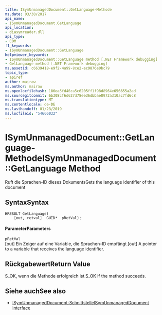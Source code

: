 ```yaml
---
title: ISymUnmanagedDocument::GetLanguage-Methode
ms.date: 03/30/2017
api_name:
- ISymUnmanagedDocument.GetLanguage
api_location:
- diasymreader.dll
api_type:
- COM
f1_keywords:
- ISymUnmanagedDocument::GetLanguage
helpviewer_keywords:
- ISymUnmanagedDocument::GetLanguage method [.NET Framework debugging]
- GetLanguage method [.NET Framework debugging]
ms.assetid: c6639418-e9f2-4a99-8ce2-ec9876e0bc79
topic_type:
- apiref
author: mairaw
ms.author: mairaw
ms.openlocfilehash: 186ea5fd46ca5c6205ff1f98d8964e656655a2ad
ms.sourcegitcommit: 6b308cf6d627d78ee36dbbae8972a310ac7fd6c8
ms.translationtype: MT
ms.contentlocale: de-DE
ms.lasthandoff: 01/23/2019
ms.locfileid: "54666032"
---
```

# <a name="isymunmanageddocumentgetlanguage-method"></a><span data-ttu-id="2e6cc-102">ISymUnmanagedDocument::GetLanguage-Methode</span><span class="sxs-lookup"><span data-stu-id="2e6cc-102">ISymUnmanagedDocument::GetLanguage Method</span></span>
<span data-ttu-id="2e6cc-103">Ruft die Sprachen-ID dieses Dokuments</span><span class="sxs-lookup"><span data-stu-id="2e6cc-103">Gets the language identifier of this document</span></span>  
  
## <a name="syntax"></a><span data-ttu-id="2e6cc-104">Syntax</span><span class="sxs-lookup"><span data-stu-id="2e6cc-104">Syntax</span></span>  
  
```  
HRESULT GetLanguage(  
    [out, retval]  GUID*  pRetVal);  
```  
  
#### <a name="parameters"></a><span data-ttu-id="2e6cc-105">Parameter</span><span class="sxs-lookup"><span data-stu-id="2e6cc-105">Parameters</span></span>  
 `pRetVal`  
 <span data-ttu-id="2e6cc-106">[out] Ein Zeiger auf eine Variable, die Sprachen-ID empfängt.</span><span class="sxs-lookup"><span data-stu-id="2e6cc-106">[out] A pointer to a variable that receives the language identifier.</span></span>  
  
## <a name="return-value"></a><span data-ttu-id="2e6cc-107">Rückgabewert</span><span class="sxs-lookup"><span data-stu-id="2e6cc-107">Return Value</span></span>  
 <span data-ttu-id="2e6cc-108">S_OK, wenn die Methode erfolgreich ist.</span><span class="sxs-lookup"><span data-stu-id="2e6cc-108">S_OK if the method succeeds.</span></span>  
  
## <a name="see-also"></a><span data-ttu-id="2e6cc-109">Siehe auch</span><span class="sxs-lookup"><span data-stu-id="2e6cc-109">See also</span></span>
- [<span data-ttu-id="2e6cc-110">ISymUnmanagedDocument-Schnittstelle</span><span class="sxs-lookup"><span data-stu-id="2e6cc-110">ISymUnmanagedDocument Interface</span></span>](../../../../docs/framework/unmanaged-api/diagnostics/isymunmanageddocument-interface.md)
